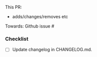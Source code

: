 
This PR:

- adds/changes/removes etc

Towards: Github issue #

<!--
Changelog must always be updated.
-->

### Checklist

- [ ] Update changelog in CHANGELOG.md.
